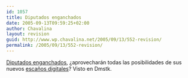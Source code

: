 ```yaml
---
id: 1057
title: Diputados enganchados
date: 2005-09-13T09:59:25+02:00
author: Chavalina
layout: revision
guid: http://www.wp.chavalina.net/2005/09/13/552-revision/
permalink: /2005/09/13/552-revision/
---
```

<a href="http://www.elmundo.es/documentos/2005/09/espana/congreso/test.html" target="_blank">Diputados enganchados</a>, &iquest;aprovecharán todas las posibilidades de sus nuevos <a href="http://www.elmundo.es/documentos/2005/09/espana/congreso/" target="_blank">esca&ntilde;os digitales</a>? Visto en Dmstk.